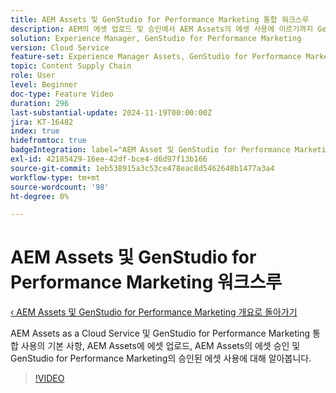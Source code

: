 ```yaml
---
title: AEM Assets 및 GenStudio for Performance Marketing 통합 워크스루
description: AEM의 에셋 업로드 및 승인에서 AEM Assets의 에셋 사용에 이르기까지 GenStudio for Performance Marketing 및 GenStudio for Performance Marketing을 사용하는 방법을 알아봅니다.
solution: Experience Manager, GenStudio for Performance Marketing
version: Cloud Service
feature-set: Experience Manager Assets, GenStudio for Performance Marketing
topic: Content Supply Chain
role: User
level: Beginner
doc-type: Feature Video
duration: 296
last-substantial-update: 2024-11-19T00:00:00Z
jira: KT-16482
index: true
hidefromtoc: true
badgeIntegration: label="AEM Asset 및 GenStudio for Performance Marketing" type="positive"
exl-id: 42185429-16ee-42df-bce4-d6d97f13b166
source-git-commit: 1eb538915a3c53ce478eac8d5462648b1477a3a4
workflow-type: tm+mt
source-wordcount: '98'
ht-degree: 0%

---
```


# AEM Assets 및 GenStudio for Performance Marketing 워크스루

[‹ AEM Assets 및 GenStudio for Performance Marketing 개요로 돌아가기](./overview.md)

AEM Assets as a Cloud Service 및 GenStudio for Performance Marketing 통합 사용의 기본 사항, AEM Assets에 에셋 업로드, AEM Assets의 에셋 승인 및 GenStudio for Performance Marketing의 승인된 에셋 사용에 대해 알아봅니다.

>[!VIDEO](https://video.tv.adobe.com/v/3439264/?learn=on&enablevpops)
